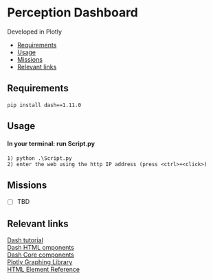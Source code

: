 
# Perception Dashboard 
 Developed in Plotly
 
  - [Requirements](#Requirements)
  - [Usage](#usage)
  - [Missions](#missions)
  - [Relevant links](#relevant-links)

## Requirements
#### 
``` 
pip install dash==1.11.0
```


## Usage
#### In your terminal: run Script.py
``` 
1) python .\Script.py 
2) enter the web using the http IP address (press <ctrl>+<click>)
```

## Missions
- [ ] TBD

## Relevant links
[Dash tutorial](https://dash.plotly.com/)\
[Dash HTML omponents](https://dash.plotly.com/dash-html-components)\
[Dash Core components](https://dash.plotly.com/dash-core-components)\
[Plotly Graphing Library](https://plotly.com/python/)\
[HTML Element Reference](https://www.w3schools.com/TAGS/default.asp)
